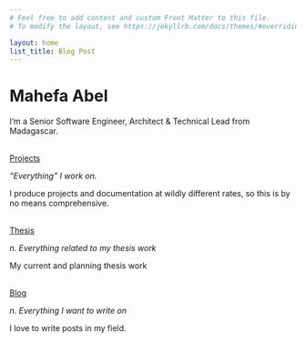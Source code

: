 ```yaml
---
# Feel free to add content and custom Front Matter to this file.
# To modify the layout, see https://jekyllrb.com/docs/themes/#overriding-theme-defaults

layout: home
list_title: Blog Post
---
```

    
<h1> Mahefa Abel </h1>

I’m a Senior Software Engineer, Architect & Technical Lead from Madagascar.
<br/><br/>

[Projects](/projects)

_“Everything” I work on._

I produce projects and documentation at wildly different rates, so this is by no means comprehensive.
<br/><br/>

<!-- [Incantations](/spellbook)

_n. spells or verbal charms spoken as part of a ritual_

Snippets of code, configuration, or script–typically hard-earned–that might save you from Googling.
<br/><br/> -->

[Thesis](https://thesis.mahefa.pro/)

_n. Everything related to my thesis work_

My current and planning thesis work
<br/><br/>

[Blog](/blog)

_n. Everything I want to write on_

I love to write posts in my field.
<br/><br/>

<!-- [Contact](/contact) -->

